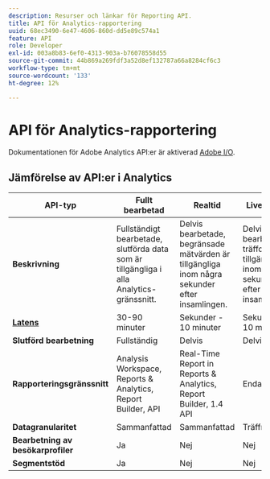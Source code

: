 ```yaml
---
description: Resurser och länkar för Reporting API.
title: API för Analytics-rapportering
uuid: 68ec3490-6e47-4606-860d-dd5e89c574a1
feature: API
role: Developer
exl-id: 003a8b83-6ef0-4313-903a-b76078558d55
source-git-commit: 44b869a269fdf3a52d8ef132787a66a8284cf6c3
workflow-type: tm+mt
source-wordcount: '133'
ht-degree: 12%

---
```


# API för Analytics-rapportering

Dokumentationen för Adobe Analytics API:er är aktiverad [Adobe I/O](https://developer.adobe.com/analytics-apis/docs/2.0/).

## Jämförelse av API:er i Analytics

| **API-typ** | **Fullt bearbetad** | **Realtid** | **Livesream** | **Data Warehouse** |
| --- | --- | --- | --- | --- |
| **Beskrivning** | Fullständigt bearbetade, slutförda data som är tillgängliga i alla Analytics-gränssnitt. | Delvis bearbetade, begränsade mätvärden är tillgängliga inom några sekunder efter insamlingen. | Delvis bearbetade träffdata är tillgängliga inom några sekunder efter insamlingen. | Fullständigt bearbetade, slutförda data som används för att dra igång stora dataexporter. |
| [**Latens**](/help/technotes/latency.md) | 30-90 minuter | Sekunder - 10 minuter | Sekunder - 10 minuter | 90+ minuter |
| **Slutförd bearbetning** | Fullständig | Delvis | Delvis | Fullständig |
| **Rapporteringsgränssnitt** | Analysis Workspace, Reports &amp; Analytics, Report Builder, API | Real-Time Report in Reports &amp; Analytics, Report Builder, 1.4 API | Endast API | data warehouse, API |
| **Datagranularitet** | Sammanfattad | Sammanfattad | Träffnivå | Sammanfattad |
| **Bearbetning av besökarprofiler** | Ja | Nej | Nej | Ja |
| **Segmentstöd** | Ja | Nej | Nej | Delvis |
